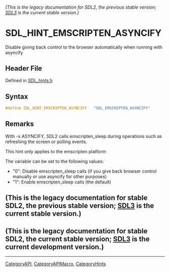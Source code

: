 ###### (This is the legacy documentation for SDL2, the previous stable version; [SDL3](https://wiki.libsdl.org/SDL3/) is the current stable version.)
# SDL_HINT_EMSCRIPTEN_ASYNCIFY

Disable giving back control to the browser automatically when running with asyncify

## Header File

Defined in [SDL_hints.h](https://github.com/libsdl-org/SDL/blob/SDL2/include/SDL_hints.h)

## Syntax

```c
#define SDL_HINT_EMSCRIPTEN_ASYNCIFY   "SDL_EMSCRIPTEN_ASYNCIFY"
```

## Remarks

With -s ASYNCIFY, SDL2 calls emscripten_sleep during operations such as
refreshing the screen or polling events.

This hint only applies to the emscripten platform

The variable can be set to the following values:

- "0": Disable emscripten_sleep calls (if you give back browser control
  manually or use asyncify for other purposes)
- "1": Enable emscripten_sleep calls (the default)

## (This is the legacy documentation for stable SDL2, the previous stable version; [SDL3](https://wiki.libsdl.org/SDL3/) is the current stable version.)



## (This is the legacy documentation for stable SDL2, the current stable version; [SDL3](https://wiki.libsdl.org/SDL3/) is the current development version.)



----
[CategoryAPI](CategoryAPI), [CategoryAPIMacro](CategoryAPIMacro), [CategoryHints](CategoryHints)

